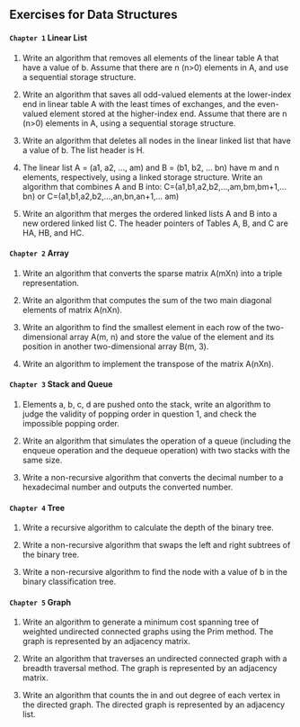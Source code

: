 ## Exercises for Data Structures
#### `Chapter 1` Linear List
1. Write an algorithm that removes all elements of the linear table A that have a value of b. Assume that there are n (n>0) elements in A, and use a sequential storage structure.

2. Write an algorithm that saves all odd-valued elements at the lower-index end in linear table A with the least times of exchanges, and the even-valued element stored at the higher-index end. Assume that there are n (n>0) elements in A, using a sequential storage structure.

3. Write an algorithm that deletes all nodes in the linear linked list that have a value of b. The list header is H.

4. The linear list A = (a1, a2, ..., am) and B = (b1, b2, ... bn) have m and n elements, respectively, using a linked storage structure. Write an algorithm that combines A and B into:
C=(a1,b1,a2,b2,...,am,bm,bm+1,... bn) 
or
C=(a1,b1,a2,b2,...,an,bn,an+1,... am)

5. Write an algorithm that merges the ordered linked lists A and B into a new ordered linked list C. The header pointers of Tables A, B, and C are HA, HB, and HC.

#### `Chapter 2` Array
1. Write an algorithm that converts the sparse matrix A(mXn) into a triple representation.

2. Write an algorithm that computes the sum of the two main diagonal elements of matrix A(nXn).

3. Write an algorithm to find the smallest element in each row of the two-dimensional array A(m, n) and store the value of the element and its position in another two-dimensional array B(m, 3).

4. Write an algorithm to implement the transpose of the matrix A(nXn).


#### `Chapter 3` Stack and Queue

1. Elements a, b, c, d are pushed onto the stack, write an algorithm to judge the validity of popping order in question 1, and check the impossible popping order.

2. Write an algorithm that simulates the operation of a queue (including the enqueue operation and the dequeue operation) with two stacks with the same size.

3. Write a non-recursive algorithm that converts the decimal number to a hexadecimal number and outputs the converted number.

#### `Chapter 4` Tree
1. Write a recursive algorithm to calculate the depth of the binary tree.

2. Write a non-recursive algorithm that swaps the left and right subtrees of the binary tree.

3. Write a non-recursive algorithm to find the node with a value of b in the binary classification tree.

#### `Chapter 5` Graph

1. Write an algorithm to generate a minimum cost spanning tree of weighted undirected connected graphs using the Prim method. The graph is represented by an adjacency matrix.

2. Write an algorithm that traverses an undirected connected graph with a breadth traversal method. The graph is represented by an adjacency matrix.

3. Write an algorithm that counts the in and out degree of each vertex in the directed graph. The directed graph is represented by an adjacency list.
